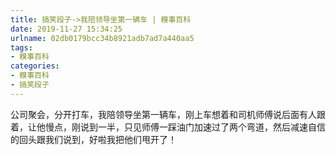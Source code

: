 ```yaml
---
title: 搞笑段子->我陪领导坐第一辆车 | 糗事百科
date: 2019-11-27 15:34:25
urlname: 02db0179bcc34b8921adb7ad7a440aa5
tags: 
- 糗事百科
categories:
- 糗事百科
- 搞笑段子
---
```

公司聚会，分开打车，我陪领导坐第一辆车，刚上车想着和司机师傅说后面有人跟着，让他慢点，刚说到一半，只见师傅一踩油门加速过了两个弯道，然后减速自信的回头跟我们说到，好啦我把他们甩开了！


